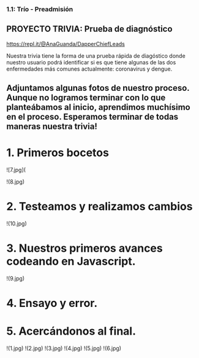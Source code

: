 ### 1.1: Trío - Preadmisión

## PROYECTO TRIVIA: Prueba de diagnóstico

<https://repl.it/@AnaGuanda/DapperChiefLeads>

Nuestra trivia tiene la forma de una prueba rápida de diagóstico donde nuestro usuario podrá identificar si es que tiene algunas de las dos enfermedades más comunes actualmente: coronavirus y dengue.


## Adjuntamos algunas fotos de nuestro proceso. Aunque no logramos terminar con lo que planteábamos al inicio, aprendimos muchísimo en el proceso. Esperamos terminar de todas maneras nuestra trivia!

# 1. Primeros bocetos

![7.jpg](

!(8.jpg)

# 2. Testeamos y realizamos cambios

!(10.jpg)

# 3. Nuestros primeros avances codeando en Javascript.

!(9.jpg)

# 4. Ensayo y error.

# 5. Acercándonos al final.

!(1.jpg)
!(2.jpg)
!(3.jpg)
!(4.jpg)
!(5.jpg)
!(6.jpg)

